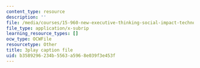 ```yaml
---
content_type: resource
description: ''
file: /media/courses/15-960-new-executive-thinking-social-impact-technology-projects-fall-2017-spring-2018/b3589296234b5563a5968e039f3e453f_EZCmSXZnT6Q.vtt
file_type: application/x-subrip
learning_resource_types: []
ocw_type: OCWFile
resourcetype: Other
title: 3play caption file
uid: b3589296-234b-5563-a596-8e039f3e453f
---
```

